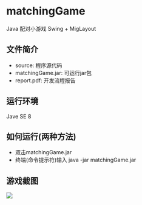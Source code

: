 # matchingGame
Java 配对小游戏 Swing + MigLayout

## 文件简介

* source: 程序源代码
* matchingGame.jar: 可运行jar包
* report.pdf: 开发流程报告

## 运行环境
Jave SE 8

## 如何运行(两种方法)
* 双击matchingGame.jar
* 终端(命令提示符)输入 java -jar matchingGame.jar

## 游戏截图
![](http://i2.piimg.com/567571/8374ca002f7ab6a6.png)
